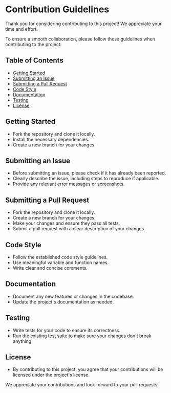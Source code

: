 # Contribution Guidelines

Thank you for considering contributing to this project! We appreciate your time and effort.

To ensure a smooth collaboration, please follow these guidelines when contributing to the project:

## Table of Contents

- [Getting Started](#getting-started)
- [Submitting an Issue](#submitting-an-issue)
- [Submitting a Pull Request](#submitting-a-pull-request)
- [Code Style](#code-style)
- [Documentation](#documentation)
- [Testing](#testing)
- [License](#license)

## Getting Started

- Fork the repository and clone it locally.
- Install the necessary dependencies.
- Create a new branch for your changes.

## Submitting an Issue

- Before submitting an issue, please check if it has already been reported.
- Clearly describe the issue, including steps to reproduce if applicable.
- Provide any relevant error messages or screenshots.

## Submitting a Pull Request

- Fork the repository and clone it locally.
- Create a new branch for your changes.
- Make your changes and ensure they pass all tests.
- Submit a pull request with a clear description of your changes.

## Code Style

- Follow the established code style guidelines.
- Use meaningful variable and function names.
- Write clear and concise comments.

## Documentation

- Document any new features or changes in the codebase.
- Update the project's documentation as needed.

## Testing

- Write tests for your code to ensure its correctness.
- Run the existing test suite to make sure your changes don't break anything.

## License

- By contributing to this project, you agree that your contributions will be licensed under the project's license.

We appreciate your contributions and look forward to your pull requests!
